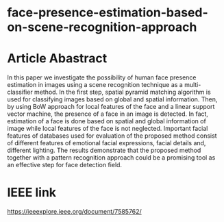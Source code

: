 # face-presence-estimation-based-on-scene-recognition-approach


# Article Abastract
In this paper we investigate the possibility of human
face presence estimation in images using a scene recognition
technique as a multi-classifier method. In the first step, spatial
pyramid matching algorithm is used for classifying images based
on global and spatial information. Then, by using BoW approach
for local features of the face and a linear support vector machine,
the presence of a face in an image is detected. In fact, estimation
of a face is done based on spatial and global information of image
while local features of the face is not neglected. Important facial
features of databases used for evaluation of the proposed method
consist of different features of emotional facial expressions, facial
details and, different lighting. The results demonstrate that the
proposed method together with a pattern recognition approach
could be a promising tool as an effective step for face detection
field.

# IEEE link
https://ieeexplore.ieee.org/document/7585762/
